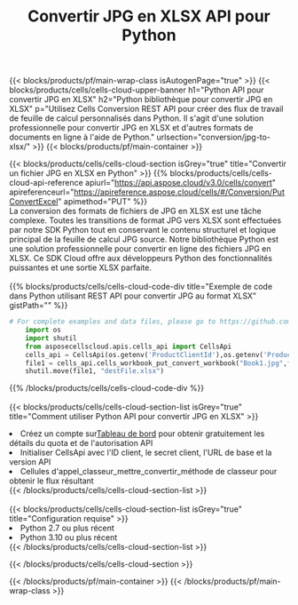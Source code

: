 ﻿---
title:  Convertir JPG en XLSX API pour Python
description:  Utiliser Aspose.Cells Cloud SDK pour Python pour convertir le fichier au format JPG en fichier au format XLSX.
url: /fr/python/conversion/jpg-to-xlsx/
---
{{< blocks/products/pf/main-wrap-class isAutogenPage="true" >}}
{{< blocks/products/cells/cells-cloud-upper-banner h1="Python API pour convertir JPG en XLSX" h2="Python bibliothèque pour convertir JPG en XLSX" p="Utilisez Cells Conversion REST API pour créer des flux de travail de feuille de calcul personnalisés dans Python. Il s\'agit d\'une solution professionnelle pour convertir JPG en XLSX et d\'autres formats de documents en ligne à l\'aide de Python." urlsection="conversion/jpg-to-xlsx/" >}}
{{< blocks/products/pf/main-container >}}

{{< blocks/products/cells/cells-cloud-section isGrey="true" title="Convertir un fichier JPG en XLSX en Python" >}}
{{% blocks/products/cells/cells-cloud-api-reference apiurl="https://api.aspose.cloud/v3.0/cells/convert" apireferenceurl="https://apireference.aspose.cloud/cells/#/Conversion/PutConvertExcel" apimethod="PUT" %}}
<br/>
La conversion des formats de fichiers de JPG en XLSX est une tâche complexe. Toutes les transitions de format JPG vers XLSX sont effectuées par notre SDK Python tout en conservant le contenu structurel et logique principal de la feuille de calcul JPG source. Notre bibliothèque Python est une solution professionnelle pour convertir en ligne des fichiers JPG en XLSX. Ce SDK Cloud offre aux développeurs Python des fonctionnalités puissantes et une sortie XLSX parfaite.
<br/>
<br/>
{{% blocks/products/cells/cells-cloud-code-div title="Exemple de code dans Python utilisant REST API pour convertir JPG au format XLSX" gistPath="" %}}
 
```python
# For complete examples and data files, please go to https://github.com/aspose-cells-cloud/aspose-cells-cloud-python/
    import os
    import shutil
    from asposecellscloud.apis.cells_api import CellsApi
    cells_api = CellsApi(os.getenv('ProductClientId'),os.getenv('ProductClientSecret'))
    file1 = cells_api.cells_workbook_put_convert_workbook("Book1.jpg",format="xlsx")
    shutil.move(file1, "destFile.xlsx")     
```
 
{{% /blocks/products/cells/cells-cloud-code-div %}}
<br/>
<br/>
{{< blocks/products/cells/cells-cloud-section-list isGrey="true" title="Comment utiliser Python API pour convertir JPG en XLSX" >}}
<li> Créez un compte sur<a href="https://dashboard.aspose.cloud/">Tableau de bord</a> pour obtenir gratuitement les détails du quota et de l'autorisation API</li>
<li>Initialiser CellsApi avec l'ID client, le secret client, l'URL de base et la version API</li>
<li>Cellules d'appel_classeur_mettre_convertir_méthode de classeur pour obtenir le flux résultant</li>
{{< /blocks/products/cells/cells-cloud-section-list >}}
<br/>
<br/>
{{< blocks/products/cells/cells-cloud-section-list isGrey="true" title="Configuration requise" >}}
<li>Python 2.7 ou plus récent</li>
<li>Python 3.10 ou plus récent</li>
{{< /blocks/products/cells/cells-cloud-section-list >}}

{{< /blocks/products/cells/cells-cloud-section >}}

{{< /blocks/products/pf/main-container >}}
{{< /blocks/products/pf/main-wrap-class >}}
